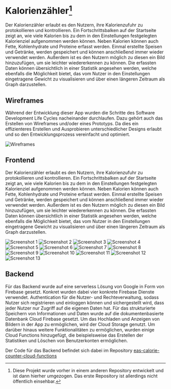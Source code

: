# Kalorienzähler[^1]

Der Kalorienzähler erlaubt es den Nutzern, ihre Kalorienzufuhr zu protokollieren und kontrollieren. Ein Fortschrittsbalken auf der Startseite zeigt an, wie viele Kalorien bis zu dem in den Einstellungen festgelegten Kalorienziel aufgenommen werden können. Neben Kalorien können auch Fette, Kohlenhydrate und Proteine erfasst werden. Einmal erstellte Speisen und Getränke, werden gespeichert und können anschließend immer wieder verwendet werden. Außerdem ist es den Nutzern möglich zu diesen ein Bild hinzuzufügen, um sie leichter wiedererkennen zu können. Die erfassten Daten können übersichtlich in einer Statistik angesehen werden, welche ebenfalls die Möglichkeit bietet, das vom Nutzer in den Einstellungen eingetragene Gewicht zu visualisieren und über einen längeren Zeitraum als Graph darzustellen.

## Wireframes

Während der Entwicklung dieser App wurden die Schritte des Software Development Life Cycles nacheinander durchlaufen. Dazu gehört auch das Erstellen von Wireframes und/oder eines Prototyps. Da dies ein effizienteres Erstellen und Ausprobieren unterschiedlicher Designs erlaubt und so den Entwicklungsprozess vereinfacht und optimiert.

![Wireframes](https://robin-beckmann.de/_next/image?url=%2Fimages%2Fprojects%2Fcaloriecounter%2Fwireframes.jpg&w=828&q=75)


## Frontend

Der Kalorienzähler erlaubt es den Nutzern, ihre Kalorienzufuhr zu protokollieren und kontrollieren. Ein Fortschrittsbalken auf der Startseite zeigt an, wie viele Kalorien bis zu dem in den Einstellungen festgelegten Kalorienziel aufgenommen werden können. Neben Kalorien können auch Fette, Kohlenhydrate und Proteine erfasst werden. Einmal erstellte Speisen und Getränke, werden gespeichert und können anschließend immer wieder verwendet werden. Außerdem ist es den Nutzern möglich zu diesen ein Bild hinzuzufügen, um sie leichter wiedererkennen zu können. Die erfassten Daten können übersichtlich in einer Statistik angesehen werden, welche ebenfalls die Möglichkeit bietet, das vom Nutzer in den Einstellungen eingetragene Gewicht zu visualisieren und über einen längeren Zeitraum als Graph darzustellen.

![Screenshot 1](https://robin-beckmann.de/_next/image?url=%2Fimages%2Fprojects%2Fcaloriecounter%2Fimage1.jpg&w=256&q=75)
![Screenshot 2](https://robin-beckmann.de/_next/image?url=%2Fimages%2Fprojects%2Fcaloriecounter%2Fimage2.jpg&w=256&q=75)
![Screenshot 3](https://robin-beckmann.de/_next/image?url=%2Fimages%2Fprojects%2Fcaloriecounter%2Fimage3.jpg&w=256&q=75)
![Screenshot 4](https://robin-beckmann.de/_next/image?url=%2Fimages%2Fprojects%2Fcaloriecounter%2Fimage4.jpg&w=256&q=75)
![Screenshot 5](https://robin-beckmann.de/_next/image?url=%2Fimages%2Fprojects%2Fcaloriecounter%2Fimage5.jpg&w=256&q=75)
![Screenshot 6](https://robin-beckmann.de/_next/image?url=%2Fimages%2Fprojects%2Fcaloriecounter%2Fimage6.jpg&w=256&q=75)
![Screenshot 7](https://robin-beckmann.de/_next/image?url=%2Fimages%2Fprojects%2Fcaloriecounter%2Fimage7.jpg&w=256&q=75)
![Screenshot 8](https://robin-beckmann.de/_next/image?url=%2Fimages%2Fprojects%2Fcaloriecounter%2Fimage8.jpg&w=256&q=75)
![Screenshot 9](https://robin-beckmann.de/_next/image?url=%2Fimages%2Fprojects%2Fcaloriecounter%2Fimage9.jpg&w=256&q=75)
![Screenshot 10](https://robin-beckmann.de/_next/image?url=%2Fimages%2Fprojects%2Fcaloriecounter%2Fimage10.jpg&w=256&q=75)
![Screenshot 11](https://robin-beckmann.de/_next/image?url=%2Fimages%2Fprojects%2Fcaloriecounter%2Fimage11.jpg&w=256&q=75)
![Screenshot 12](https://robin-beckmann.de/_next/image?url=%2Fimages%2Fprojects%2Fcaloriecounter%2Fimage12.jpg&w=256&q=75)
![Screenshot 13](https://robin-beckmann.de/_next/image?url=%2Fimages%2Fprojects%2Fcaloriecounter%2Fimage13.jpg&w=256&q=75)

## Backend

Für das Backend wurde auf eine serverless Lösung von Google in Form von Firebase gesetzt. Konkret wurden dabei vier konkrete Firebase Dienste verwendet. Authentication für die Nutzer- und Rechteverwaltung, sodass Nutzer sich registrieren und einloggen können und sichergestellt wird, dass jeder Nutzer nur Zugriff auf die eigenen Daten hat. Für das strukturierte Speichern von Informationen und Daten wurde auf die dokumentenbasierte Datenbank Cloud Firebase gesetzt. Um das Hochladen und Anzeigen von Bildern in der App zu ermöglichen, wird der Cloud Storage genutzt. Um darüber hinaus weitere Funktionalitäten zu ermöglichen, wurden einige Cloud Functions hinzugefügt, die beispielsweise das Erstellen der Statistiken und Löschen von Benutzerkonten ermöglichen.

Der Code für das Backend befindet sich dabei im Repository [eas-calorie-counter-cloud-functions](https://github.com/TheXires/eas-calorie-counter-cloud-functions)

[^1]: Diese Projekt wurde vorher in einem anderen Repository entwickelt und ist dann hierher umgezogen. Das erste Repository ist allerdings nicht öffentlich einsehbar. 